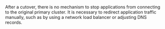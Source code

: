 After a cutover, there is no mechanism to stop applications from connecting to the original primary cluster. It is necessary to redirect application traffic manually, such as by using a network load balancer or adjusting DNS records.